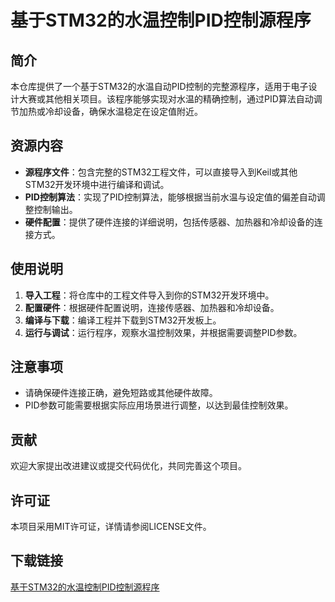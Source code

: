 # 基于STM32的水温控制PID控制源程序

## 简介
本仓库提供了一个基于STM32的水温自动PID控制的完整源程序，适用于电子设计大赛或其他相关项目。该程序能够实现对水温的精确控制，通过PID算法自动调节加热或冷却设备，确保水温稳定在设定值附近。

## 资源内容
- **源程序文件**：包含完整的STM32工程文件，可以直接导入到Keil或其他STM32开发环境中进行编译和调试。
- **PID控制算法**：实现了PID控制算法，能够根据当前水温与设定值的偏差自动调整控制输出。
- **硬件配置**：提供了硬件连接的详细说明，包括传感器、加热器和冷却设备的连接方式。

## 使用说明
1. **导入工程**：将仓库中的工程文件导入到你的STM32开发环境中。
2. **配置硬件**：根据硬件配置说明，连接传感器、加热器和冷却设备。
3. **编译与下载**：编译工程并下载到STM32开发板上。
4. **运行与调试**：运行程序，观察水温控制效果，并根据需要调整PID参数。

## 注意事项
- 请确保硬件连接正确，避免短路或其他硬件故障。
- PID参数可能需要根据实际应用场景进行调整，以达到最佳控制效果。

## 贡献
欢迎大家提出改进建议或提交代码优化，共同完善这个项目。

## 许可证
本项目采用MIT许可证，详情请参阅LICENSE文件。

## 下载链接

[基于STM32的水温控制PID控制源程序](https://pan.quark.cn/s/b4fcc12d92b0)